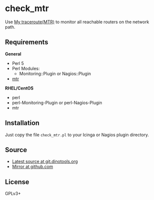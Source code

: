 check_mtr
=========

Use [My traceroute(MTR)](https://github.com/traviscross/mtr) to monitor all reachable routers on the network path.

Requirements
------------

**General**

- Perl 5
- Perl Modules:
    - Monitoring::Plugin or Nagios::Plugin
- [mtr](https://github.com/traviscross/mtr)

**RHEL/CentOS**

- perl
- perl-Monitoring-Plugin or perl-Nagios-Plugin
- mtr


Installation
------------

Just copy the file `check_mtr.pl` to your Icinga or Nagios plugin directory.

Source
------

- [Latest source at git.dinotools.org](https://git.dinotools.org/monitoring/check_mtr)
- [Mirror at github.com](https://github.com/DinoTools/monitoring-check_mtr)

License
-------

GPLv3+
